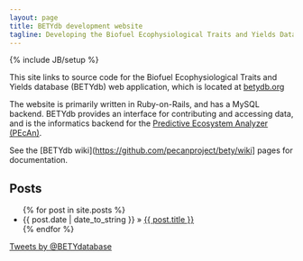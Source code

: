 ```yaml
---
layout: page
title: BETYdb development website
tagline: Developing the Biofuel Ecophysiological Traits and Yields Database web application
---
```

{% include JB/setup %}

This site links to source code for the Biofuel Ecophysiological Traits and Yields database (BETYdb) web application, which is located at [betydb.org](http://www.betydb.org)

The website is primarily written in Ruby-on-Rails, and has a MySQL backend. 
BETYdb provides an interface for contributing and accessing data, and is the informatics backend for the [Predictive Ecosystem Analyzer (PEcAn)](http://www.pecanproject.org).

See the [BETYdb wiki](https://github.com/pecanproject/bety/wiki] pages for documentation.

    
## Posts

<ul class="posts">
  {% for post in site.posts %}
    <li><span>{{ post.date | date_to_string }}</span> &raquo; <a href="{{ BASE_PATH }}{{ post.url }}">{{ post.title }}</a></li>
  {% endfor %}
</ul>

<a class="twitter-timeline" href="https://twitter.com/BETYdatabase" data-widget-id="626768731251675136">Tweets by @BETYdatabase</a>
<script>!function(d,s,id){var js,fjs=d.getElementsByTagName(s)[0],p=/^http:/.test(d.location)?'http':'https';if(!d.getElementById(id)){js=d.createElement(s);js.id=id;js.src=p+"://platform.twitter.com/widgets.js";fjs.parentNode.insertBefore(js,fjs);}}(document,"script","twitter-wjs");</script>
